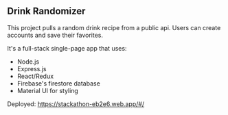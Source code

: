 ## Drink Randomizer
This project pulls a random drink recipe from a public api. Users can create accounts and save their favorites.

It's a full-stack single-page app that uses: 
* Node.js 
* Express.js 
* React/Redux 
* Firebase's firestore database
* Material UI for styling

Deployed: https://stackathon-eb2e6.web.app/#/
